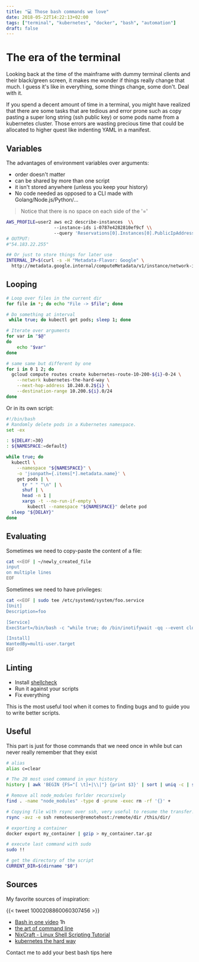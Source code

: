 ```yaml
---
title: "💻 Those bash commands we love"
date: 2018-05-22T14:22:13+02:00
tags: ["terminal", "kubernetes", "docker", "bash", "automation"]
draft: false
---
```

# The era of the terminal

Looking back at the time of the mainframe with dummy terminal clients and their black/green screen, it makes me wonder if things really change that much. I guess it's like in everything, some things change, some don't. Deal with it.

If you spend a decent amount of time in a terminal, you might have realized that there are some tasks that are tedious and error prone such as copy pasting a super long string (ssh public key) or some pods name from a kubernetes cluster.
Those errors are wasting precious time that could be allocated to higher quest like indenting YAML in a manifest.

## Variables

The advantages of environment variables over arguments:

* order doesn't matter
* can be shared by more than one script
* it isn't stored anywhere (unless you keep your history)
* No code needed as opposed to a CLI made with Golang/Node.js/Python/...

> Notice that there is no space on each side of the '='

```bash
AWS_PROFILE=user2 aws ec2 describe-instances  \\
                  --instance-ids i-0787e4282810ef9cf \\
                  --query 'Reservations[0].Instances[0].PublicIpAddress'
# OUTPUT:
#"54.183.22.255"

## Or just to store things for later use
INTERNAL_IP=$(curl -s -H "Metadata-Flavor: Google" \
  http://metadata.google.internal/computeMetadata/v1/instance/network-interfaces/0/ip)
```

## Looping

```bash
# Loop over files in the current dir
for file in *; do echo "File -> $file"; done

# Do something at interval
 while true; do kubectl get pods; sleep 1; done

# Iterate over arguments
for var in "$@"
do
    echo "$var"
done

# same same but different by one
for i in 0 1 2; do
  gcloud compute routes create kubernetes-route-10-200-${i}-0-24 \
    --network kubernetes-the-hard-way \
    --next-hop-address 10.240.0.2${i} \
    --destination-range 10.200.${i}.0/24
done
```

Or in its own script:

```bash
#!/bin/bash
# Randomly delete pods in a Kubernetes namespace.
set -ex

: ${DELAY:=30}
: ${NAMESPACE:=default}

while true; do
  kubectl \
    --namespace "${NAMESPACE}" \
    -o 'jsonpath={.items[*].metadata.name}' \
    get pods | \
      tr " " "\n" | \
      shuf | \
      head -n 1 |
      xargs -t --no-run-if-empty \
        kubectl --namespace "${NAMESPACE}" delete pod
  sleep "${DELAY}"
done
```

## Evaluating

Sometimes we need to copy-paste the content of a file:

```bash
cat <<EOF | ~/newly_created_file
input
on multiple lines
EOF
```

Sometimes we need to have privileges:

```bash
cat <<EOF | sudo tee /etc/systemd/system/foo.service
[Unit]
Description=foo

[Service]
ExecStart=/bin/bash -c "while true; do /bin/inotifywait -qq --event close_write /sys/class/backlight/acpi_video0/brightness; su myusername -c '/bin/xbacklight -display :0 -set $(cat /sys/class/backlight/acpi_video0/brightness)'; done"

[Install]
WantedBy=multi-user.target
EOF
```

## Linting

* Install [shellcheck](https://www.shellcheck.net/)
* Run it against your scripts
* Fix everything

This is the most useful tool when it comes to finding bugs and to guide you to write better scripts.

## Useful

This part is just for those commands that we need once in while but can never really remember that they exist

```bash
# alias
alias c=clear

# The 20 most used command in your history
history | awk 'BEGIN {FS="[ \t]+|\\|"} {print $3}' | sort | uniq -c | sort -nr | head -n 20

# Remove all node_modules forlder recursively
find . -name "node_modules" -type d -prune -exec rm -rf '{}' +

# Copying file with rsync over ssh, very useful to resume the transfer!
rsync -avz -e ssh remoteuser@remotehost:/remote/dir /this/dir/

# exporting a container
docker export my_container | gzip > my_container.tar.gz

# execute last command with sudo
sudo !!

# get the directory of the script
CURRENT_DIR=$(dirname "$0")
```

## Sources

My favorite sources of inspiration:

{{< tweet 1000208860060307456 >}}

* [Bash in one video](https://www.youtube.com/watch?v=hwrnmQumtPw) 1h
* [the art of command line](https://github.com/jlevy/the-art-of-command-line)
* [NixCraft - Linux Shell Scripting Tutorial](https://bash.cyberciti.biz/guide/Main_Page)
* [kubernetes the hard way](https://github.com/kelseyhightower/kubernetes-the-hard-way)

Contact me to add your best bash tips here
